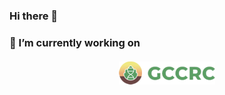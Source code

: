### Hi there 👋



### 🔭 I’m currently working on 
<p align="center">
  <a href="https://www.gccrc.unicamp.br/">
    <img src="https://github.com/crhisllane/crhisllane/blob/main/figure/icons/GCCRC-logo-website-37h.png" alt="GCCRC" style="vertical-align:top; margin:4px">
  </a>  
</p>
<!--
**crhisllane/crhisllane** is a ✨ _special_ ✨ repository because its `README.md` (this file) appears on your GitHub profile.
Here are some ideas to get you started:
- 🌱 I’m currently learning ...
- 👯 I’m looking to collaborate on ...
- 🤔 I’m looking for help with ...
- 💬 Ask me about ...
- 📫 How to reach me: ...
- 😄 Pronouns: ...
- ⚡ Fun fact: ...
-->
